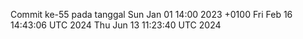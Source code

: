 Commit ke-55 pada tanggal Sun Jan 01 14:00 2023 +0100
Fri Feb 16 14:43:06 UTC 2024
Thu Jun 13 11:23:40 UTC 2024

